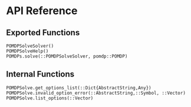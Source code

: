 # API Reference

## Exported Functions
```@docs
POMDPSolveSolver()
POMDPSolveHelp()
POMDPs.solve(::POMDPSolveSolver, pomdp::POMDP)
```

## Internal Functions
```@docs
POMDPSolve.get_options_list(::Dict{AbstractString,Any})
POMDPSolve.invalid_option_error(::AbstractString,::Symbol, ::Vector)
POMDPSolve.list_options(::Vector)
```